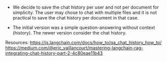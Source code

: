 - We decide to save the chat history per user and not per document for simplicity.
The user may chose to chat with multiple files and it is not practical to save
the chat history per document in that case.


- The initial version was a simple question-answering without context (history).
The newer version consider the chat history.


Resources:
https://js.langchain.com/docs/how_to/qa_chat_history_how_to/
https://medium.com/@eric_vaillancourt/mastering-langchain-rag-integrating-chat-history-part-2-4c80eae11b43
